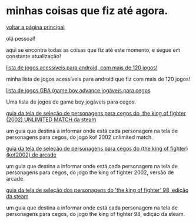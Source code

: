 ﻿# minhas coisas que fiz até agora.

[voltar a página principal](index)


olá pessoal!


 aqui se encontra todas as coisas que fiz até este momento, e segue em constante atualização!


[lista de jogos acessíveis para android, com mais de 120 jogos!](https://azurejoga.github.io/lista-de-jogos-atualizada-para-android-acessiveis)


minha lista de jogos acessíveis para android  que fiz com mais de 120 jogos!


[lista de jogos GBA (game boy advance jogáveis para cegos](https://azurejoga.github.io/gba)


Uma lista de jogos de game boy jogáveis para cegos.


[guia da tela de seleção de personagens para cegos do, the king of fighter (2002) UNLIMITED MATCH da steam](kof-2002-unlimited-match-guia)


um guia que destina a informar onde está cada personagem na tela de personagens para cegos, do jogo kof 2002 unlimited match.


[guia da tela de seleção de personagens para cegos do (the king of fighter) (kof2002) de arcade](kof-2002-arcade)


um guia que destina a informar onde está cada personagem na tela de personagens para cegos, do jogo the king  of fighter 2002, versão de arcade.


[guia da tela de seleção dos  personagens do 'the king of fighter' 98, edição da steam](guia-kof-98-steam)


um guia que destina a informar onde está cada personagem na tela de personagens para cegos, do jogo the king  of fighter 98,  edição da steam.